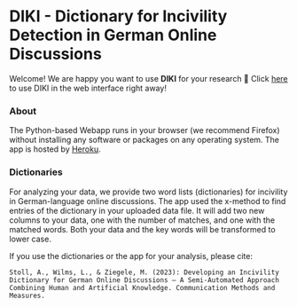 # DIKI - Dictionary for Incivility Detection in German Online Discussions



Welcome! We are happy you want to use **DIKI** for your research 💞 
Click [here](https://diki.limitedminds.org/) to use DIKI in the web interface right away! 

### About

The Python-based Webapp runs in your browser (we recommend Firefox) without installing any software or packages on any operating system. The app is hosted by [Heroku](https://www.heroku.com/). 

### Dictionaries

For analyzing your data, we provide two word lists (dictionaries) for incivility in German-language online discussions. The app used the x-method to find entries of the dictionary in your uploaded data file. It will add two new columns to your data, one with the number of matches, and one with the matched words. Both your data and the key words will be transformed to lower case.

If you use the dictionaries or the app for your analysis, please cite:

```
Stoll, A., Wilms, L., & Ziegele, M. (2023): Developing an Incivility Dictionary for German Online Discussions – A Semi-Automated Approach Combining Human and Artificial Knowledge. Communication Methods and Measures.

```
